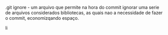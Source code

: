 .git ignore - um arquivo que permite na hora do commit ignorar uma serie de arquivos considerados bibliotecas, as quais nao a necessidade de fazer o commit, economizqando espaço.

li
